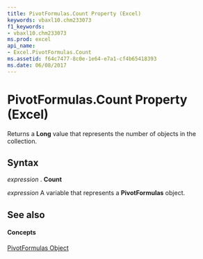 ```yaml
---
title: PivotFormulas.Count Property (Excel)
keywords: vbaxl10.chm233073
f1_keywords:
- vbaxl10.chm233073
ms.prod: excel
api_name:
- Excel.PivotFormulas.Count
ms.assetid: f64c7477-8c0e-1e64-e7a1-cf4b65418393
ms.date: 06/08/2017
---
```



# PivotFormulas.Count Property (Excel)

Returns a **Long** value that represents the number of objects in the collection.


## Syntax

 _expression_ . **Count**

 _expression_ A variable that represents a **PivotFormulas** object.


## See also


#### Concepts


[PivotFormulas Object](pivotformulas-object-excel.md)

